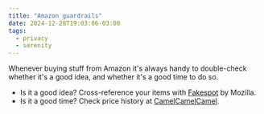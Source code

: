 ```yaml
---
title: "Amazon guardrails"
date: 2024-12-28T19:03:06-03:00
tags:
  - privacy
  - serenity
---
```


Whenever buying stuff from Amazon it's always handy to double-check whether it's a good idea, and whether it's a good time to do so.

- Is it a good idea? Cross-reference your items with [Fakespot](https://onlinesafety.substack.com/p/everyone-should-be-using-fakespot) by Mozilla.
- Is it a good time? Check price history at [CamelCamelCamel](https://camelcamelcamel.ca/).
